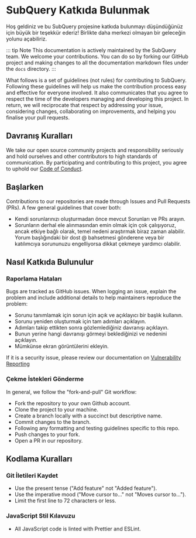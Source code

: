 # SubQuery Katkıda Bulunmak

Hoş geldiniz ve bu SubQuery projesine katkıda bulunmayı düşündüğünüz için büyük bir teşekkür ederiz! Birlikte daha merkezi olmayan bir geleceğin yolunu açabiliriz.

::: tip Note This documentation is actively maintained by the SubQuery team. We welcome your contributions. You can do so by forking our GitHub project and making changes to all the documentation markdown files under the `docs` directory. :::

What follows is a set of guidelines (not rules) for contributing to SubQuery. Following these guidelines will help us make the contribution process easy and effective for everyone involved. It also communicates that you agree to respect the time of the developers managing and developing this project. In return, we will reciprocate that respect by addressing your issue, considering changes, collaborating on improvements, and helping you finalise your pull requests.

## Davranış Kuralları

We take our open source community projects and responsibility seriously and hold ourselves and other contributors to high standards of communication. By participating and contributing to this project, you agree to uphold our [Code of Conduct](https://github.com/subquery/subql/blob/main/CODE_OF_CONDUCT.md).

## Başlarken

Contributions to our repositories are made through Issues and Pull Requests (PRs). A few general guidelines that cover both:

- Kendi sorunlarınızı oluşturmadan önce mevcut Sorunları ve PRs arayın.
- Sorunların derhal ele alınmasından emin olmak için çok çalışıyoruz, ancak etkiye bağlı olarak, temel nedeni araştırmak biraz zaman alabilir. Yorum başlığındaki bir dost @ bahsetmesi gönderene veya bir katılımcıya sorununuzu engelliyorsa dikkat çekmeye yardımcı olabilir.

## Nasıl Katkıda Bulunulur

### Raporlama Hataları

Bugs are tracked as GitHub issues. When logging an issue, explain the problem and include additional details to help maintainers reproduce the problem:

- Sorunu tanımlamak için sorun için açık ve açıklayıcı bir başlık kullanın.
- Sorunu yeniden oluşturmak için tam adımları açıklayın.
- Adımları takip ettikten sonra gözlemlediğiniz davranışı açıklayın.
- Bunun yerine hangi davranışı görmeyi beklediğinizi ve nedenini açıklayın.
- Mümkünse ekran görüntülerini ekleyin.

If it is a security issue, please review our documentation on [Vulnerability Reporting](./vulnerability-reporting.md)

### Çekme İstekleri Gönderme

In general, we follow the "fork-and-pull" Git workflow:

- Fork the repository to your own Github account.
- Clone the project to your machine.
- Create a branch locally with a succinct but descriptive name.
- Commit changes to the branch.
- Following any formatting and testing guidelines specific to this repo.
- Push changes to your fork.
- Open a PR in our repository.

## Kodlama Kuralları

### Git İletileri Kaydet

- Use the present tense ("Add feature" not "Added feature").
- Use the imperative mood ("Move cursor to..." not "Moves cursor to...").
- Limit the first line to 72 characters or less.

### JavaScript Stil Kılavuzu

- All JavaScript code is linted with Prettier and ESLint.
